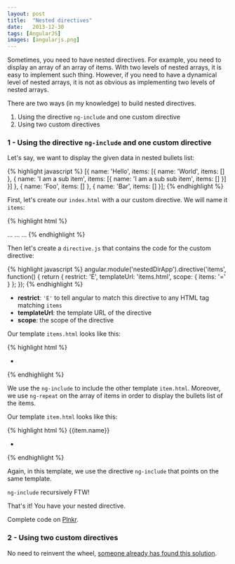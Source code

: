 ```yaml
---
layout: post
title:  "Nested directives"
date:   2013-12-30
tags: [AngularJS]
images: [angularjs.png]
---
```


Sometimes, you need to have nested directives. For example, you need to display an array of an array of items.
With two levels of nested arrays, it is easy to implement such thing.
However, if you need to have a dynamical level of nested arrays, it is not as obvious as implementing two levels of nested arrays.

There are two ways (in my knowledge) to build nested directives.

1. Using the directive `ng-include` and one custom directive
2. Using two custom directives

### 1 - Using the directive `ng-include` and one custom directive

Let's say, we want to display the given data in nested bullets list:

{% highlight javascript %}
[{
    name: 'Hello',
    items: [{
        name: 'World',
        items: []
    }, {
        name: 'I am a sub item',
        items: [{
            name: 'I am a sub sub item',
            items: []
        }]
    }]
}, {
    name: 'Foo',
    items: []
}, {
    name: 'Bar',
    items: []
}];
{% endhighlight %}

First, let's create our `index.html` with a our custom directive. We will name it `items`:

{% highlight html %}
<!DOCTYPE html>
<html ng-app="nestedDirApp">
<head>
    ...
</head>
<body ng-controller="MainCtrl">
    ...
    <items items="items"></items>
    ...
</body>
</html>
{% endhighlight %}

Then let's create a `directive.js` that contains the code for the custom directive:

{% highlight javascript %}
angular.module('nestedDirApp').directive('items', function() {
    return {
        restrict: 'E',
        templateUrl: 'items.html',
        scope: {
            items: '='
        }
    };
});
{% endhighlight %}

* **restrict**: `'E'` to tell angular to match this directive to any HTML tag matching `items`
* **templateUrl**: the template URL of the directive
* **scope**: the scope of the directive

Our template `items.html` looks like this:

{% highlight html %}
<ul>
    <li ng-repeat="item in items" ng-include="'item.html'"></li>
</ul>
{% endhighlight %}

We use the `ng-include` to include the other template `item.html`.
Moreover, we use `ng-repeat` on the array of items in order to display the bullets list of the items.

Our template `item.html` looks like this:

{% highlight html %}
{{item.name}}
<ul>
    <li ng-repeat="item in item.items" ng-include="'item.html'"></li>
</ul>
{% endhighlight %}

Again, in this template, we use the directive `ng-include` that points on the same template. 

`ng-include` recursively FTW!

That's it! You have your nested directive.

Complete code on [Plnkr][plnkr].

### 2 - Using two custom directives

No need to reinvent the wheel, [someone already has found this solution][sebastianblog].

[plnkr]:    http://plnkr.co/edit/ekbbtmaCe03rKjbQmwGP?p=info
[sebastianblog]:         http://sporto.github.io/blog/2013/06/24/nested-recursive-directives-in-angular/
